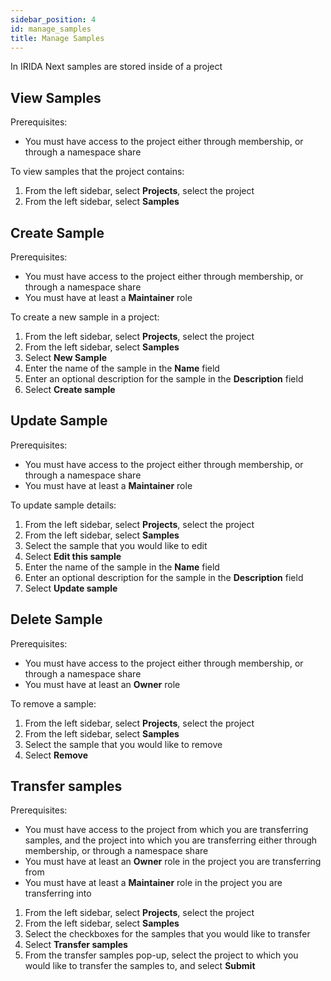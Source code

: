 ```yaml
---
sidebar_position: 4
id: manage_samples
title: Manage Samples
---
```


In IRIDA Next samples are stored inside of a project

## View Samples

Prerequisites:

- You must have access to the project either through membership, or through a namespace share

To view samples that the project contains:

1. From the left sidebar, select **Projects**, select the project
2. From the left sidebar, select **Samples**

## Create Sample

Prerequisites:

- You must have access to the project either through membership, or through a namespace share
- You must have at least a **Maintainer** role

To create a new sample in a project:

1. From the left sidebar, select **Projects**, select the project
2. From the left sidebar, select **Samples**
3. Select **New Sample**
4. Enter the name of the sample in the **Name** field
5. Enter an optional description for the sample in the **Description** field
6. Select **Create sample**

## Update Sample

Prerequisites:

- You must have access to the project either through membership, or through a namespace share
- You must have at least a **Maintainer** role

To update sample details:

1. From the left sidebar, select **Projects**, select the project
2. From the left sidebar, select **Samples**
3. Select the sample that you would like to edit
4. Select **Edit this sample**
5. Enter the name of the sample in the **Name** field
6. Enter an optional description for the sample in the **Description** field
7. Select **Update sample**

## Delete Sample

Prerequisites:

- You must have access to the project either through membership, or through a namespace share
- You must have at least an **Owner** role

To remove a sample:

1. From the left sidebar, select **Projects**, select the project
2. From the left sidebar, select **Samples**
3. Select the sample that you would like to remove
4. Select **Remove**

## Transfer samples

Prerequisites:

- You must have access to the project from which you are transferring samples, and the project into which you are transferring either through membership, or through a namespace share
- You must have at least an **Owner** role in the project you are transferring from
- You must have at least a **Maintainer** role in the project you are transferring into

1. From the left sidebar, select **Projects**, select the project
2. From the left sidebar, select **Samples**
3. Select the checkboxes for the samples that you would like to transfer
4. Select **Transfer samples**
5. From the transfer samples pop-up, select the project to which you would like to transfer the samples to, and select **Submit**
